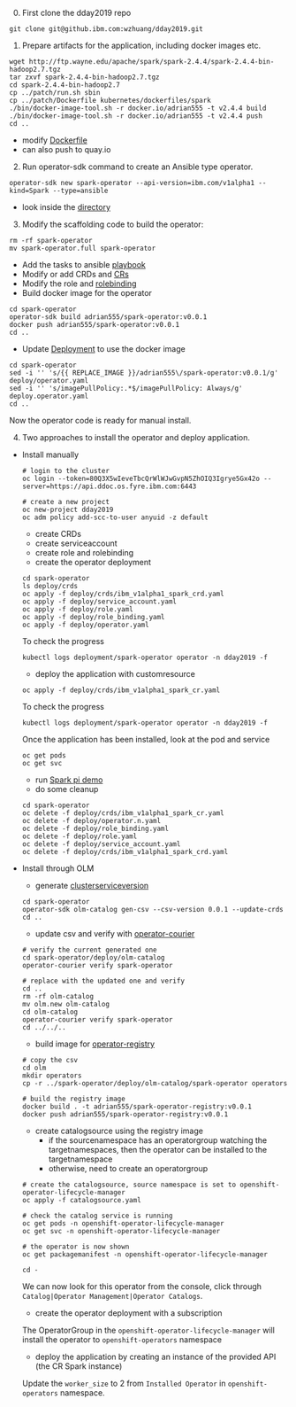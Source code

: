 0. First clone the dday2019 repo

```command line
git clone git@github.ibm.com:wzhuang/dday2019.git
```

1. Prepare artifacts for the application, including docker images etc.

```command line
wget http://ftp.wayne.edu/apache/spark/spark-2.4.4/spark-2.4.4-bin-hadoop2.7.tgz
tar zxvf spark-2.4.4-bin-hadoop2.7.tgz
cd spark-2.4.4-bin-hadoop2.7
cp ../patch/run.sh sbin
cp ../patch/Dockerfile kubernetes/dockerfiles/spark
./bin/docker-image-tool.sh -r docker.io/adrian555 -t v2.4.4 build
./bin/docker-image-tool.sh -r docker.io/adrian555 -t v2.4.4 push
cd ..
```

* modify [Dockerfile](patch/Dockerfile)
* can also push to quay.io

2. Run operator-sdk command to create an Ansible type operator.

```command line
operator-sdk new spark-operator --api-version=ibm.com/v1alpha1 --kind=Spark --type=ansible
```

* look inside the [directory](spark-operator)

3. Modify the scaffolding code to build the operator:

```command line
rm -rf spark-operator
mv spark-operator.full spark-operator
```

* Add the tasks to ansible [playbook](spark-operator/roles/spark)
* Modify or add CRDs and [CRs](spark-operator/deploy/crds)
* Modify the role and [rolebinding](spark-operator/deploy/role)
* Build docker image for the operator

```command line
cd spark-operator
operator-sdk build adrian555/spark-operator:v0.0.1
docker push adrian555/spark-operator:v0.0.1
cd ..
```

* Update [Deployment](spark-operator/deploy/operator.yaml) to use the docker image

```command line
cd spark-operator
sed -i '' 's/{{ REPLACE_IMAGE }}/adrian555\/spark-operator:v0.0.1/g' deploy/operator.yaml
sed -i '' 's/imagePullPolicy:.*$/imagePullPolicy: Always/g' deploy.operator.yaml
cd ..
```

Now the operator code is ready for manual install.

4. Two approaches to install the operator and deploy application.

- Install manually

  ```command line
  # login to the cluster
  oc login --token=80Q3X5wIeveTbcQrWlWJwGvpN5ZhOIQ3Igrye5Gx42o --server=https://api.ddoc.os.fyre.ibm.com:6443

  # create a new project
  oc new-project dday2019
  oc adm policy add-scc-to-user anyuid -z default
  ```

    - create CRDs
    - create serviceaccount
    - create role and rolebinding
    - create the operator deployment

    ```command line
    cd spark-operator
    ls deploy/crds
    oc apply -f deploy/crds/ibm_v1alpha1_spark_crd.yaml
    oc apply -f deploy/service_account.yaml
    oc apply -f deploy/role.yaml
    oc apply -f deploy/role_binding.yaml
    oc apply -f deploy/operator.yaml
    ```

    To check the progress

    ```command line
    kubectl logs deployment/spark-operator operator -n dday2019 -f
    ```

    - deploy the application with customresource

    ```command line
    oc apply -f deploy/crds/ibm_v1alpha1_spark_cr.yaml
    ```

    To check the progress
    
    ```command line
    kubectl logs deployment/spark-operator operator -n dday2019 -f
    ```

    Once the application has been installed, look at the pod and service

    ```command line
    oc get pods
    oc get svc
    ```

    - run [Spark pi demo](http://ddoc-inf.fyre.ibm.com:9090/notebooks/demo.ipynb)
    - do some cleanup
    
    ```command line
    cd spark-operator
    oc delete -f deploy/crds/ibm_v1alpha1_spark_cr.yaml
    oc delete -f deploy/operator.n.yaml
    oc delete -f deploy/role_binding.yaml
    oc delete -f deploy/role.yaml
    oc delete -f deploy/service_account.yaml
    oc delete -f deploy/crds/ibm_v1alpha1_spark_crd.yaml
    ```

- Install through OLM
    - generate [clusterserviceversion](spark-operator/deploy/olm-catalog/)
  
    ```command line
    cd spark-operator
    operator-sdk olm-catalog gen-csv --csv-version 0.0.1 --update-crds
    cd ..
    ```

    - update csv and verify with [operator-courier](spark-operator/deploy/olm-catalog)

    ```command line
    # verify the current generated one
    cd spark-operator/deploy/olm-catalog
    operator-courier verify spark-operator

    # replace with the updated one and verify
    cd ..
    rm -rf olm-catalog
    mv olm.new olm-catalog
    cd olm-catalog
    operator-courier verify spark-operator
    cd ../../..
    ```

    - build image for [operator-registry](olm)

    ```command line
    # copy the csv
    cd olm
    mkdir operators
    cp -r ../spark-operator/deploy/olm-catalog/spark-operator operators

    # build the registry image
    docker build . -t adrian555/spark-operator-registry:v0.0.1
    docker push adrian555/spark-operator-registry:v0.0.1
    ```
    - create catalogsource using the registry image
      - if the sourcenamespace has an operatorgroup watching the targetnamespaces, then the operator can be installed to the targetnamespace
      - otherwise, need to create an operatorgroup
    
    ```command line
    # create the catalogsource, source namespace is set to openshift-operator-lifecycle-manager
    oc apply -f catalogsource.yaml

    # check the catalog service is running
    oc get pods -n openshift-operator-lifecycle-manager
    oc get svc -n openshift-operator-lifecycle-manager

    # the operator is now shown
    oc get packagemanifest -n openshift-operator-lifecycle-manager

    cd -
    ```

    We can now look for this operator from the console, click through `Catalog|Operator Management|Operator Catalogs`.

    - create the operator deployment with a subscription
    
    The OperatorGroup in the `openshift-operator-lifecycle-manager` will install the operator to `openshift-operators` namespace

    - deploy the application by creating an instance of the provided API (the CR Spark instance)

    Update the `worker_size` to 2 from `Installed Operator` in `openshift-operators` namespace.